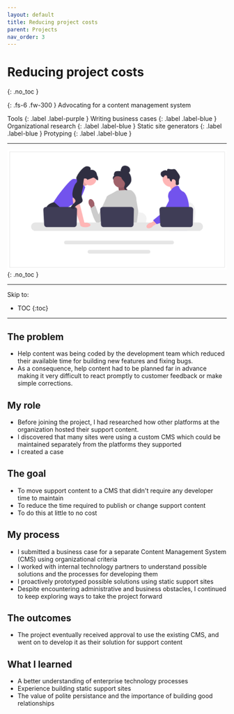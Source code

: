 ```yaml
---
layout: default
title: Reducing project costs
parent: Projects
nav_order: 3
---
```


# Reducing project costs
{: .no_toc }

{: .fs-6 .fw-300 }
Advocating for a content management system

Tools
{: .label .label-purple }
Writing business cases
{: .label .label-blue }
Organizational research
{: .label .label-blue }
Static site generators 
{: .label .label-blue }
Protyping 
{: .label .label-blue }

---

![](/assets/images/undraw_agile_development.png)
{: .no_toc }

---
Skip to:

- TOC
{:toc}

---

## The problem
- Help content was being coded by the development team which reduced their available time for building new features and fixing bugs.
- As a consequence, help content had to be planned far in advance making it very difficult to react promptly to customer feedback or make simple corrections.

## My role
- Before joining the project, I had researched how other platforms at the organization hosted their support content.
- I discovered that many sites were using a custom CMS which could be maintained separately from the platforms they supported
- I created a case

## The goal
- To move support content to a CMS that didn't require any developer time to maintain
- To reduce the time required to publish or change support content
- To do this at little to no cost

## My process
- I submitted a business case for a separate Content Management System (CMS) using organizational criteria
- I worked with internal technology partners to understand possible solutions and the processes for developing them
- I proactively prototyped possible solutions using static support sites 
- Despite encountering administrative and business obstacles, I continued to keep exploring ways to take the project forward

## The outcomes
- The project eventually received approval to use the existing CMS, and went on to develop it as their solution for support content

## What I learned
- A better understanding of enterprise technology processes
- Experience building static support sites
- The value of polite persistance and the importance of building good relationships